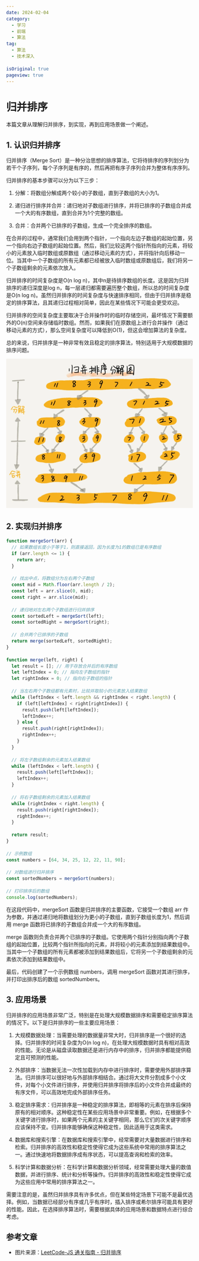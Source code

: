 ```yaml
---
date: 2024-02-04
category:
  - 学习
  - 前端
  - 算法
tag:
  - 算法
  - 技术深入

isOriginal: true
pageview: true
---
```


# **归并排序**

本篇文章从理解归并排序，到实现，再到应用场景做一个阐述。
<!-- more -->

## 1. 认识归并排序

归并排序（Merge Sort）是一种分治思想的排序算法，它将待排序的序列划分为若干个子序列，每个子序列是有序的，然后再把有序子序列合并为整体有序序列。

归并排序的基本步骤可以分为以下三步：

1. 分解：将数组分解成两个较小的子数组，直到子数组的大小为1。

2. 递归进行排序并合并：递归地对子数组进行排序，并将已排序的子数组合并成一个大的有序数组，直到合并为1个完整的数组。

3. 合并：合并两个已排序的子数组，生成一个完全排序的数组。

在合并的过程中，通常我们会用到两个指针，一个指向左边子数组的起始位置，另一个指向右边子数组的起始位置。然后，我们比较这两个指针所指向的元素，将较小的元素放入临时数组或原数组（通过移动元素的方式），并将指针向后移动一位。当其中一个子数组的所有元素都已经被放入临时数组或原数组后，我们将另一个子数组剩余的元素依次放入。

归并排序的时间复杂度是O(n log n)，其中n是待排序数组的长度。这是因为归并排序的递归深度是log n，每一层递归都需要遍历整个数组，所以总的时间复杂度是O(n log n)。虽然归并排序的时间复杂度与快速排序相同，但由于归并排序是稳定的排序算法，且其递归过程相对简单，因此在某些情况下可能会更受欢迎。

归并排序的空间复杂度主要取决于合并操作时的临时存储空间，最坏情况下需要额外的O(n)空间来存储临时数组。然而，如果我们在原数组上进行合并操作（通过移动元素的方式），那么空间复杂度可以降低到O(1)，但这会增加算法的复杂度。

总的来说，归并排序是一种非常有效且稳定的排序算法，特别适用于大规模数据的排序问题。

![归并排序示意图](./assets/5-merge/1.png)

## 2. 实现归并排序

```js
function mergeSort(arr) {
  // 如果数组长度小于等于1，则直接返回，因为长度为1的数组已是有序数组
  if (arr.length <= 1) {
    return arr;
  }

  // 找出中点，将数组分为左右两个子数组
  const mid = Math.floor(arr.length / 2);
  const left = arr.slice(0, mid);
  const right = arr.slice(mid);

  // 递归地对左右两个子数组进行归并排序
  const sortedLeft = mergeSort(left);
  const sortedRight = mergeSort(right);

  // 合并两个已排序的子数组
  return merge(sortedLeft, sortedRight);
}

function merge(left, right) {
  let result = []; // 用于存放合并后的有序数组
  let leftIndex = 0; // 指向左子数组的指针
  let rightIndex = 0; // 指向右子数组的指针

  // 当左右两个子数组都有元素时，比较并取较小的元素放入结果数组
  while (leftIndex < left.length && rightIndex < right.length) {
    if (left[leftIndex] < right[rightIndex]) {
      result.push(left[leftIndex]);
      leftIndex++;
    } else {
      result.push(right[rightIndex]);
      rightIndex++;
    }
  }

  // 将左子数组剩余的元素加入结果数组
  while (leftIndex < left.length) {
    result.push(left[leftIndex]);
    leftIndex++;
  }

  // 将右子数组剩余的元素加入结果数组
  while (rightIndex < right.length) {
    result.push(right[rightIndex]);
    rightIndex++;
  }

  return result;
}

// 示例数组
const numbers = [64, 34, 25, 12, 22, 11, 90];

// 对数组进行归并排序
const sortedNumbers = mergeSort(numbers);

// 打印排序后的数组
console.log(sortedNumbers);
```

在这段代码中，mergeSort 函数是归并排序的主要函数，它接受一个数组 arr 作为参数，并通过递归地将数组划分为更小的子数组，直到子数组长度为1，然后调用 merge 函数将已排序的子数组合并成一个大的有序数组。

merge 函数则负责合并两个已排序的子数组。它使用两个指针分别指向两个子数组的起始位置，比较两个指针所指向的元素，并将较小的元素添加到结果数组中。当其中一个子数组的所有元素都被添加到结果数组后，它将另一个子数组剩余的元素依次添加到结果数组中。

最后，代码创建了一个示例数组 numbers，调用 mergeSort 函数对其进行排序，并打印出排序后的数组 sortedNumbers。

## 3. 应用场景

归并排序的应用场景非常广泛，特别是在处理大规模数据排序和需要稳定排序算法的情况下。以下是归并排序的一些主要应用场景：

1. 大规模数据处理：当需要处理的数据量非常大时，归并排序是一个很好的选择。归并排序的时间复杂度为O(n log n)，在处理大规模数据时具有相对高效的性能。无论是从磁盘读取数据还是进行内存中的排序，归并排序都能提供稳定且可预测的性能。

2. 外部排序：当数据无法一次性加载到内存中进行排序时，需要使用外部排序算法。归并排序可以很好地与外部排序相结合。通过将大文件分割成多个小文件，对每个小文件进行排序，并使用归并排序将排序后的小文件合并成最终的有序文件，可以高效地完成外部排序任务。

3. 稳定排序需求：归并排序是一种稳定的排序算法，即相等的元素在排序后保持原有的相对顺序。这种稳定性在某些应用场景中非常重要。例如，在根据多个关键字进行排序时，如果两个元素的主关键字相同，那么它们的次关键字顺序应该保持不变。归并排序能够确保这种稳定性，因此适用于这类需求。

4. 数据库和搜索引擎：在数据库和搜索引擎中，经常需要对大量数据进行排序和检索。归并排序的高效性和稳定性使得它成为这些系统中常用的排序算法之一。通过快速地将数据排序成有序状态，可以提高查询和检索的效率。

5. 科学计算和数据分析：在科学计算和数据分析领域，经常需要处理大量的数值数据，并进行排序、统计和分析等操作。归并排序的高效性和稳定性使得它成为这些应用中常用的排序算法之一。

需要注意的是，虽然归并排序具有许多优点，但在某些特定场景下可能不是最优选择。例如，当数据已经部分有序或几乎有序时，插入排序或希尔排序可能具有更好的性能。因此，在选择排序算法时，需要根据具体的应用场景和数据特点进行综合考虑。

## 参考文章

- 图片来源：[LeetCode-JS 通关指南 - 归并排序](https://2xiao.github.io/leetcode-js/leetcode/algorithm/sort.html#%E5%BD%92%E5%B9%B6%E6%8E%92%E5%BA%8F-merge-sort)
